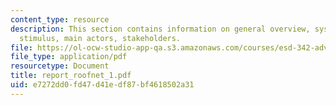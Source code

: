 ```yaml
---
content_type: resource
description: This section contains information on general overview, system description,
  stimulus, main actors, stakeholders.
file: https://ol-ocw-studio-app-qa.s3.amazonaws.com/courses/esd-342-advanced-system-architecture-spring-2006/e7272dd0fd47d41edf87bf4618502a31_report_roofnet_1.pdf
file_type: application/pdf
resourcetype: Document
title: report_roofnet_1.pdf
uid: e7272dd0-fd47-d41e-df87-bf4618502a31
---
```

